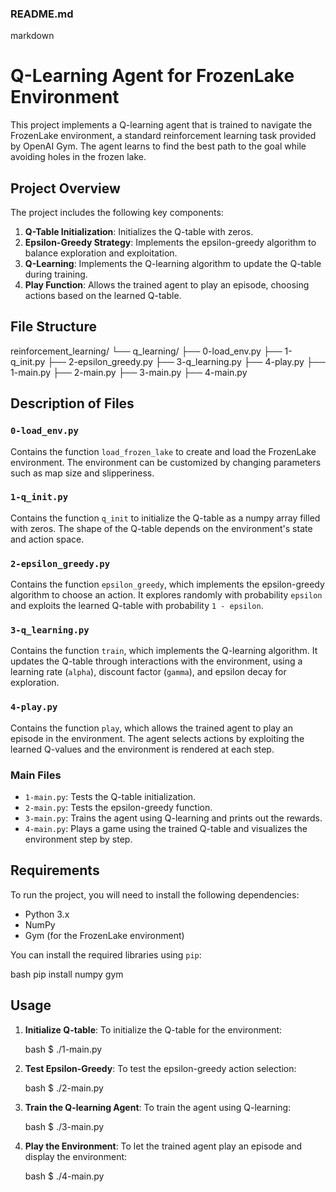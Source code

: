 ### README.md

markdown
# Q-Learning Agent for FrozenLake Environment

This project implements a Q-learning agent that is trained to navigate the FrozenLake environment, a standard reinforcement learning task provided by OpenAI Gym. The agent learns to find the best path to the goal while avoiding holes in the frozen lake.

## Project Overview

The project includes the following key components:
1. **Q-Table Initialization**: Initializes the Q-table with zeros.
2. **Epsilon-Greedy Strategy**: Implements the epsilon-greedy algorithm to balance exploration and exploitation.
3. **Q-Learning**: Implements the Q-learning algorithm to update the Q-table during training.
4. **Play Function**: Allows the trained agent to play an episode, choosing actions based on the learned Q-table.

## File Structure


reinforcement_learning/
    └── q_learning/
        ├── 0-load_env.py
        ├── 1-q_init.py
        ├── 2-epsilon_greedy.py
        ├── 3-q_learning.py
        ├── 4-play.py
        ├── 1-main.py
        ├── 2-main.py
        ├── 3-main.py
        ├── 4-main.py


## Description of Files

### `0-load_env.py`
Contains the function `load_frozen_lake` to create and load the FrozenLake environment. The environment can be customized by changing parameters such as map size and slipperiness.

### `1-q_init.py`
Contains the function `q_init` to initialize the Q-table as a numpy array filled with zeros. The shape of the Q-table depends on the environment's state and action space.

### `2-epsilon_greedy.py`
Contains the function `epsilon_greedy`, which implements the epsilon-greedy algorithm to choose an action. It explores randomly with probability `epsilon` and exploits the learned Q-table with probability `1 - epsilon`.

### `3-q_learning.py`
Contains the function `train`, which implements the Q-learning algorithm. It updates the Q-table through interactions with the environment, using a learning rate (`alpha`), discount factor (`gamma`), and epsilon decay for exploration.

### `4-play.py`
Contains the function `play`, which allows the trained agent to play an episode in the environment. The agent selects actions by exploiting the learned Q-values and the environment is rendered at each step.

### Main Files
- `1-main.py`: Tests the Q-table initialization.
- `2-main.py`: Tests the epsilon-greedy function.
- `3-main.py`: Trains the agent using Q-learning and prints out the rewards.
- `4-main.py`: Plays a game using the trained Q-table and visualizes the environment step by step.

## Requirements

To run the project, you will need to install the following dependencies:

- Python 3.x
- NumPy
- Gym (for the FrozenLake environment)

You can install the required libraries using `pip`:

bash
pip install numpy gym


## Usage

1. **Initialize Q-table**:
    To initialize the Q-table for the environment:

    bash
    $ ./1-main.py
    

2. **Test Epsilon-Greedy**:
    To test the epsilon-greedy action selection:

    bash
    $ ./2-main.py
    

3. **Train the Q-learning Agent**:
    To train the agent using Q-learning:

    bash
    $ ./3-main.py
    

4. **Play the Environment**:
    To let the trained agent play an episode and display the environment:

    bash
    $ ./4-main.py
    

